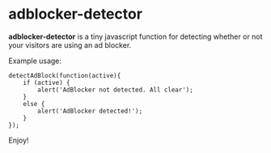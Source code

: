 adblocker-detector
==================

**adblocker-detector** is a tiny javascript function for detecting whether or not your visitors are using an ad blocker.

Example usage:

	detectAdBlock(function(active){
    	if (active) {
        	alert('AdBlocker not detected. All clear');
    	}
    	else {
        	alert('AdBlocker detected!');
    	}
	});


Enjoy!